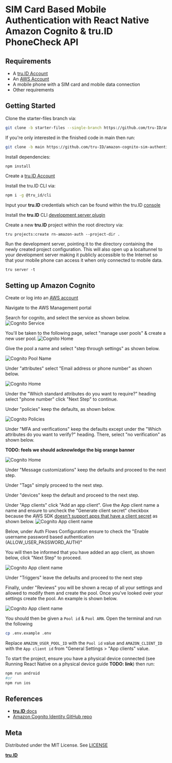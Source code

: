 # SIM Card Based Mobile Authentication with React Native Amazon Cognito & **tru.ID** PhoneCheck API

## Requirements

- A [tru.ID Account](https://tru.id)
- An [AWS Account](https://console.aws.amazon.com)
- A mobile phone with a SIM card and mobile data connection
- Other requirements

## Getting Started

Clone the starter-files branch via:

```bash
git clone -b starter-files --single-branch https://github.com/tru-ID/amazon-cognito-sim-authentication.git
```

If you're only interested in the finished code in main then run:

```bash
git clone -b main https://github.com/tru-ID/amazon-cognito-sim-authentication.git
```

Install dependencies:

```bash
npm install
```

Create a [tru.ID Account](https://tru.id)

Install the tru.ID CLI via:

```bash
npm i -g @tru_id/cli

```

Input your **tru.ID** credentials which can be found within the tru.ID [console](https://developer.tru.id/console)

Install the **tru.ID** CLI [development server plugin](https://github.com/tru-ID/cli-plugin-dev-server)

Create a new **tru.ID** project within the root directory via:

```
tru projects:create rn-amazon-auth --project-dir .
```

Run the development server, pointing it to the directory containing the newly created project configuration. This will also open up a localtunnel to your development server making it publicly accessible to the Internet so that your mobile phone can access it when only connected to mobile data.

```
tru server -t
```

## Setting up Amazon Cognito

Create or log into an [AWS account](https://console.aws.amazon.com)

Navigate to the AWS Management portal

Search for cognito, and select the service as shown below.
![Cognito Service](./images/Service.PNG)

You'll be taken to the following page, select "manage user pools" & create a new user pool.
![Cognito Home](./images/cognito-home.PNG)

Give the pool a name and select "step through settings" as shown below.

![Cognito Pool Name](./images/pool-name.PNG)

Under "attributes" select "Email address or phone number" as shown below.

![Cognito Home](./images/attributes-1.PNG)

Under the "Which standard attributes do you want to require?" heading select "phone number" click "Next Step" to continue.

Under "policies" keep the defaults, as shown below.

![Cognito Policies](./images/policies.PNG)

Under "MFA and verifications" keep the defaults except under the "Which attributes do you want to verify?" heading. There, select "no verification" as shown below.

**TODO: feels we should acknowledge the big orange banner**

![Cognito Home](./images/MFA.PNG)

Under "Message customizations" keep the defaults and proceed to the next step.

Under "Tags" simply proceed to the next step.

Under "devices" keep the default and proceed to the next step.

Under "App clients" click "Add an app client". Give the App client name a name and ensure to uncheck the "Generate client secret" checkbox because the AWS SDK [doesn't support apps that have a client secret](https://github.com/aws-amplify/amplify-js/tree/master/packages/amazon-cognito-identity-js#configuration) as shown below.
![Cognito App client name](./images/App-Client-Name.PNG)

Below, under Auth Flows Configuration ensure to check the "Enable username password based authentication (ALLOW_USER_PASSWORD_AUTH)"

You will then be informed that you have added an app client, as shown below, click "Next Step" to proceed.

![Cognito App client name](./images/App-Client-Name-2.PNG)

Under "Triggers" leave the defaults and proceed to the next step

Finally, under "Reviews" you will be shown a recap of all your settings and allowed to modify them and create the pool. Once you've looked over your settings create the pool. An example is shown below.

![Cognito App client name](./images/Review.PNG)

You should then be given a `Pool id` & `Pool ARN`. Open the terminal and run the following

```bash
cp .env.example .env
```

Replace `AMAZON_USER_POOL_ID` with the `Pool id` value and `AMAZON_CLIENT_ID` with the `App client id` from "General Settings > "App clients" value.

To start the project, ensure you have a physical device connected (see Running React Native on a physical device guide **TODO: link**) then run:

```bash
npm run android
#or
npm run ios
```

## References

- [**tru.ID** docs](https://developer.tru.id/docs)
- [Amazon Cognito Identity GitHub repo](https://github.com/aws-amplify/amplify-js/tree/master/packages/amazon-cognito-identity-js)

## Meta

Distributed under the MIT License. See [LICENSE](https://github.com/tru-ID/amazon-cognito-sim-swap-detection/blob/main/LICENSE.md)

[**tru.ID**](https://tru.id)
